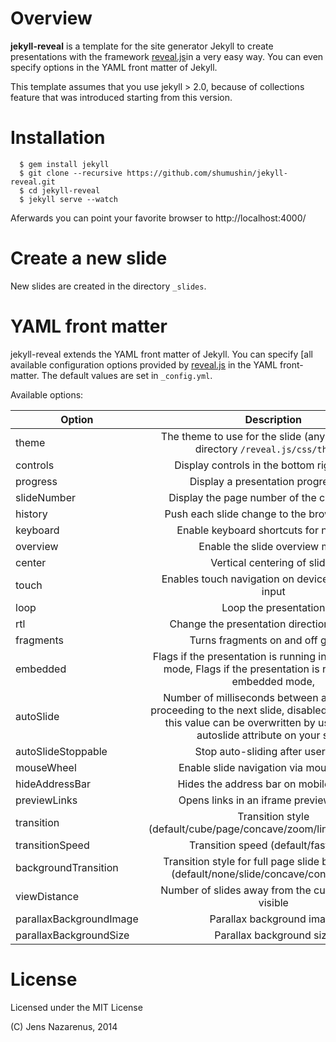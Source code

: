 Overview
========
**jekyll-reveal** is a template for the site generator Jekyll to create presentations
with the framework [reveal.js](https://github.com/hakimel/reveal.js)in a very easy way. You can even specify options
in the YAML front matter of Jekyll.

This template assumes that you use jekyll > 2.0, because of collections feature that was introduced starting from this version.

Installation
============

```
  $ gem install jekyll  
  $ git clone --recursive https://github.com/shumushin/jekyll-reveal.git
  $ cd jekyll-reveal
  $ jekyll serve --watch
```

Aferwards you can point your favorite browser to http://localhost:4000/

Create a new slide
==================
New slides are created in the directory `_slides`. 

YAML front matter
=================
jekyll-reveal extends the YAML front matter of Jekyll. You can specify [all available configuration
options provided by [reveal.js](https://github.com/hakimel/reveal.js/#configuration) in the YAML front-matter. The default values are set in `_config.yml`.


Available options:

| Option                    | Description                                                                                                                                                                         | Default |
| ------------------------- |:-----------------------------------------------------------------------------------------------------------------------------------------------------------------------------------:| -------:|
| theme                     | The theme to use for the slide (any theme in the directory `/reveal.js/css/theme/`)                                                                                                   | default |
| controls                  | Display controls in the bottom right corner                                                                                                                                         | true    |
| progress                  | Display a presentation progress bar                                                                                                                                                 | true    |
| slideNumber               | Display the page number of the current slide                                                                                                                                        | false   |
| history                   | Push each slide change to the browser history                                                                                                                                       | false   |
| keyboard                  | Enable keyboard shortcuts for navigation                                                                                                                                            | true    |
| overview                  | Enable the slide overview mode                                                                                                                                                      | true    |
| center                    | Vertical centering of slides                                                                                                                                                        | true    |
| touch                     | Enables touch navigation on devices with touch input                                                                                                                                | true    |
| loop                      | Loop the presentation                                                                                                                                                               | false   |
| rtl                       | Change the presentation direction to be RTL                                                                                                                                         | false   |
| fragments                 | Turns fragments on and off globally                                                                                                                                                 | true    |
| embedded                  | Flags if the presentation is running in an embedded mode, Flags if the presentation is running in an embedded mode,                                                                 | false   |
| autoSlide                 | Number of milliseconds between automatically proceeding to the next slide, disabled when set to 0, this value can be overwritten by using a data-autoslide attribute on your slides | 0       |
| autoSlideStoppable        | Stop auto-sliding after user input                                                                                                                                                  | true    |
| mouseWheel                | Enable slide navigation via mouse wheel                                                                                                                                             | false   |
| hideAddressBar            | Hides the address bar on mobile devices                                                                                                                                             | true    |
| previewLinks              | Opens links in an iframe preview overlay                                                                                                                                            | false   |
| transition                | Transition style (default/cube/page/concave/zoom/linear/fade/none)                                                                                                                  | default |
| transitionSpeed           | Transition speed (default/fast/slow)                                                                                                                                                | default |
| backgroundTransition      | Transition style for full page slide backgrounds (default/none/slide/concave/convex/zoom)                                                                                           | default |
| viewDistance              | Number of slides away from the current that are visible                                                                                                                             | 3       |
| parallaxBackgroundImage   | Parallax background image                                                                                                                                                           |         |
| parallaxBackgroundSize    | Parallax background size                                                                                                                                                            |         |

License
=======
Licensed under the MIT License

(C) Jens Nazarenus, 2014
